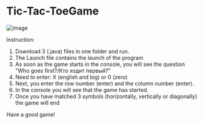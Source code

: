 # Tic-Tac-ToeGame
![image](https://github.com/AlexaTesla/massivGame/blob/main/Tic-Tac-ToeGame.jpg)

Instruction:

1. Download 3 (.java) files in one folder and run.
2. The Launch file contains the launch of the program
3. As soon as the game starts in the console, you will see the question "Who goes first?/Кто ходит первый?"
4. Need to enter:
X (english and big) or 0 (zero)
5. Next, you enter the row number (enter) and the column number (enter).
6. In the console you will see that the game has started.
7. Once you have matched 3 symbols (horizontally, vertically or diagonally) the game will end

Have a good game! 
